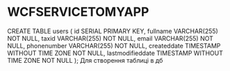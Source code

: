 # WCFSERVICETOMYAPP

CREATE TABLE users (
    id SERIAL PRIMARY KEY,
    fullname VARCHAR(255) NOT NULL,
    taxid VARCHAR(255) NOT NULL,
    email VARCHAR(255) NOT NULL,
    phonenumber VARCHAR(255) NOT NULL,
    createddate TIMESTAMP WITHOUT TIME ZONE NOT NULL,
    lastmodifieddate TIMESTAMP WITHOUT TIME ZONE NOT NULL
);
Для створення таблиці в дб
